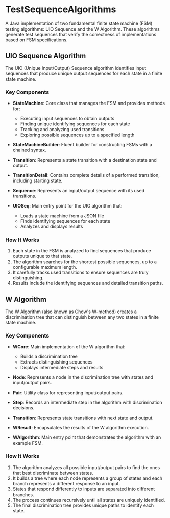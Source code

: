 # TestSequenceAlgorithms

A Java implementation of two fundamental finite state machine (FSM) testing algorithms: UIO Sequence and the W Algorithm. These algorithms generate test sequences that verify the correctness of implementations based on FSM specifications.

## UIO Sequence Algorithm

The UIO (Unique Input/Output) Sequence algorithm identifies input sequences that produce unique output sequences for each state in a finite state machine.

### Key Components

- **StateMachine**: Core class that manages the FSM and provides methods for:
  - Executing input sequences to obtain outputs
  - Finding unique identifying sequences for each state
  - Tracking and analyzing used transitions
  - Exploring possible sequences up to a specified length

- **StateMachineBuilder**: Fluent builder for constructing FSMs with a chained syntax.

- **Transition**: Represents a state transition with a destination state and output.

- **TransitionDetail**: Contains complete details of a performed transition, including starting state.

- **Sequence**: Represents an input/output sequence with its used transitions.

- **UIOSeq**: Main entry point for the UIO algorithm that:
  - Loads a state machine from a JSON file
  - Finds identifying sequences for each state
  - Analyzes and displays results

### How It Works

1. Each state in the FSM is analyzed to find sequences that produce outputs unique to that state.
2. The algorithm searches for the shortest possible sequences, up to a configurable maximum length.
3. It carefully tracks used transitions to ensure sequences are truly distinguishing.
4. Results include the identifying sequences and detailed transition paths.

## W Algorithm

The W Algorithm (also known as Chow's W-method) creates a discrimination tree that can distinguish between any two states in a finite state machine.

### Key Components

- **WCore**: Main implementation of the W algorithm that:
  - Builds a discrimination tree
  - Extracts distinguishing sequences
  - Displays intermediate steps and results

- **Node**: Represents a node in the discrimination tree with states and input/output pairs.

- **Pair**: Utility class for representing input/output pairs.

- **Step**: Records an intermediate step in the algorithm with discrimination decisions.

- **Transition**: Represents state transitions with next state and output.

- **WResult**: Encapsulates the results of the W algorithm execution.

- **WAlgorithm**: Main entry point that demonstrates the algorithm with an example FSM.

### How It Works

1. The algorithm analyzes all possible input/output pairs to find the ones that best discriminate between states.
2. It builds a tree where each node represents a group of states and each branch represents a different response to an input.
3. States that respond differently to inputs are separated into different branches.
4. The process continues recursively until all states are uniquely identified.
5. The final discrimination tree provides unique paths to identify each state.